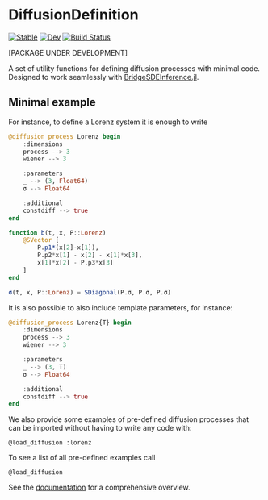 # DiffusionDefinition

[![Stable](https://img.shields.io/badge/docs-stable-blue.svg)](https://JuliaDiffusionBayes.github.io/DiffusionDefinition.jl/stable)
[![Dev](https://img.shields.io/badge/docs-dev-blue.svg)](https://JuliaDiffusionBayes.github.io/DiffusionDefinition.jl/dev)
[![Build Status](https://travis-ci.com/JuliaDiffusionBayes/DiffusionDefinition.jl.svg?branch=master)](https://travis-ci.com/JuliaDiffusionBayes/DiffusionDefinition.jl)

[PACKAGE UNDER DEVELOPMENT]

A set of utility functions for defining diffusion processes with minimal code. Designed to work seamlessly with [BridgeSDEInference.jl](https://github.com/mmider/BridgeSDEInference.jl).

## Minimal example
For instance, to define a Lorenz system it is enough to write
```julia
@diffusion_process Lorenz begin
    :dimensions
    process --> 3
    wiener --> 3

    :parameters
    _ --> (3, Float64)
    σ --> Float64

    :additional
    constdiff --> true
end

function b(t, x, P::Lorenz)
    @SVector [
        P.p1*(x[2]-x[1]),
        P.p2*x[1] - x[2] - x[1]*x[3],
        x[1]*x[2] - P.p3*x[3]
    ]
end

σ(t, x, P::Lorenz) = SDiagonal(P.σ, P.σ, P.σ)
```
It is also possible to also include template parameters, for instance:
```julia
@diffusion_process Lorenz{T} begin
    :dimensions
    process --> 3
    wiener --> 3

    :parameters
    _ --> (3, T)
    σ --> Float64

    :additional
    constdiff --> true
end
```
We also provide some examples of pre-defined diffusion processes that can be
imported without having to write any code with:
```
@load_diffusion :lorenz
```
To see a list of all pre-defined examples call
```
@load_diffusion
```
See the [documentation](https://JuliaDiffusionBayes.github.io/DiffusionDefinition.jl/stable)
for a comprehensive overview.
